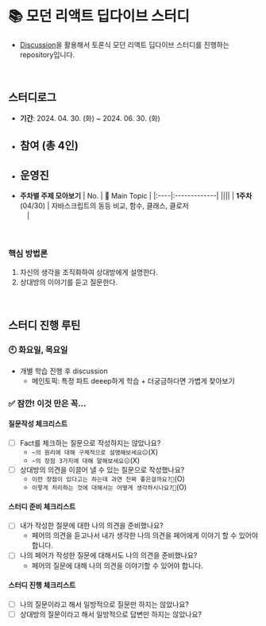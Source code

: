 # 📚 모던 리액트 딥다이브 스터디
- [Discussion](https://github.com/React-Momentum-Project/React_DeepDive_Study/discussions)을 활용해서 토론식 모던 리액트 딥다이브 스터디를 진행하는 repository입니다.

<br />

## 스터디로그
- __기간__: 2024. 04. 30. (화) ~ 2024. 06. 30. (화)
- __참여__ (총 4인)
  - 
 - __운영진__
   - 
  
- __주차별 주제 모아보기__
  | No. | 💬 Main Topic |
  |:----|:-------------|
  ||||
  | __1주차__<br>(04/30) | 자바스크립트의 동등 비교, 함수, 클래스, 클로저<br>　|
  
<br>

### 핵심 방법론
1. 자신의 생각을 조직화하여 상대방에게 설명한다.
2. 상대방의 이야기를 듣고 질문한다.

<br>

## 스터디 진행 루틴

### 🕙 화요일, 목요일
- 개별 학습 진행 후 discussion
  - 메인토픽: 특정 파트 deeep하게 학습 + 더궁금하다면 가볍게 찾아보기

### ✅ 잠깐! 이것 만은 꼭…

#### 질문작성 체크리스트
  - [ ] Fact를 체크하는 질문으로 작성하지는 않았나요?
    - `~의 원리에 대해 구체적으로 설명해보세요😑`(X)
    - `~의 장점 3가지에 대해 말해보세요😑`(X)
  - [ ] 상대방의 의견을 이끌어 낼 수 있는 질문으로 작성했나요?
    - `이런 장점이 있다고는 하는데 과연 진짜 좋은걸까요?🤔`(O)
    - `이렇게 처리하는 것에 대해서는 어떻게 생각하시나요?🤔`(O)

#### 스터디 준비 체크리스트
  - [ ] 내가 작성한 질문에 대한 나의 의견을 준비했나요?
    - 페어의 의견을 듣고나서 내가 생각한 나의 의견을 페어에게 이야기 할 수 있어야 합니다.
  - [ ] 나의 페어가 작성한 질문에 대해서도 나의 의견을 준비했나요?
    - 페어의 질문에 대해 나의 의견을 이야기할 수 있어야 합니다.

#### 스터디 진행 체크리스트
  - [ ] 나의 질문이라고 해서 일방적으로 질문만 하지는 않았나요?
  - [ ] 상대방의 질문이라고 해서 일방적으로 답변만 하지는 않았나요?
<br>
